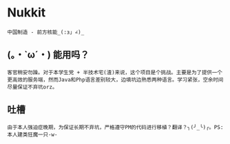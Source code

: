 # Nukkit
	中国制造 - 前方核能_(:з」∠)_
## (。・`ω´・) 能用吗？
	客官稍安勿躁。对于本学生党 + 半技术宅(渣)来说，这个项目是个挑战。主要是为了提供一个更高效的服务端，然而Java和Php语言差别较大，边填坑边熟悉两种语言。学习紧张，空余时间尽量保证不弃坑orz。
## 吐槽
	由于本人强迫症晚期，为保证长期不弃坑，严格遵守PM的代码进行移植？翻译？╮(╯_╰)╭。PS: 本人建类狂魔一只-w-